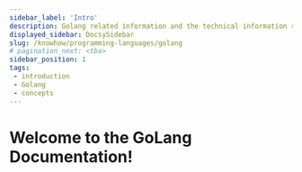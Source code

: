 ```yaml
---
sidebar_label: 'Intro'
description: Golang related information and the technical information related to the setup, advanced usage, customization, and update of your devops application.
displayed_sidebar: DocsySidebar
slug: /knowhow/programming-languages/golang
# pagination_next: <tba>
sidebar_position: 1
tags:
 - introduction
 - Golang
 - concepts
---
```


# Welcome to the GoLang Documentation!